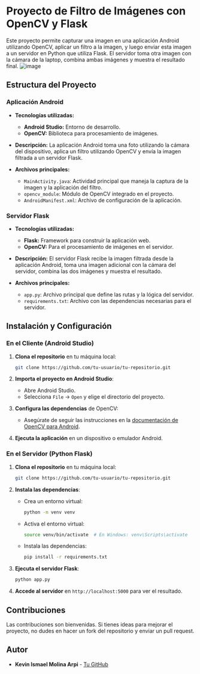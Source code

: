 

# Proyecto de Filtro de Imágenes con OpenCV y Flask

Este proyecto permite capturar una imagen en una aplicación Android utilizando OpenCV, aplicar un filtro a la imagen, y luego enviar esta imagen a un servidor en Python que utiliza Flask. El servidor toma otra imagen con la cámara de la laptop, combina ambas imágenes y muestra el resultado final.
![image](https://github.com/user-attachments/assets/18f765f2-2318-45b3-b80b-9da2beaa6e03)

## Estructura del Proyecto

### Aplicación Android

- **Tecnologías utilizadas:**
  - **Android Studio:** Entorno de desarrollo.
  - **OpenCV:** Biblioteca para procesamiento de imágenes.
  
- **Descripción:**
  La aplicación Android toma una foto utilizando la cámara del dispositivo, aplica un filtro utilizando OpenCV y envía la imagen filtrada a un servidor Flask.

- **Archivos principales:**
  - `MainActivity.java`: Actividad principal que maneja la captura de la imagen y la aplicación del filtro.
  - `opencv_module`: Módulo de OpenCV integrado en el proyecto.
  - `AndroidManifest.xml`: Archivo de configuración de la aplicación.

### Servidor Flask

- **Tecnologías utilizadas:**
  - **Flask:** Framework para construir la aplicación web.
  - **OpenCV:** Para el procesamiento de imágenes en el servidor.

- **Descripción:**
  El servidor Flask recibe la imagen filtrada desde la aplicación Android, toma una imagen adicional con la cámara del servidor, combina las dos imágenes y muestra el resultado.

- **Archivos principales:**
  - `app.py`: Archivo principal que define las rutas y la lógica del servidor.
  - `requirements.txt`: Archivo con las dependencias necesarias para el servidor.

## Instalación y Configuración

### En el Cliente (Android Studio)

1. **Clona el repositorio** en tu máquina local:
    ```bash
    git clone https://github.com/tu-usuario/tu-repositorio.git
    ```

2. **Importa el proyecto en Android Studio**:
    - Abre Android Studio.
    - Selecciona `File` -> `Open` y elige el directorio del proyecto.

3. **Configura las dependencias** de OpenCV:
    - Asegúrate de seguir las instrucciones en la [documentación de OpenCV para Android](https://docs.opencv.org/master/d5/df8/tutorial_py_sift_intro.html).

4. **Ejecuta la aplicación** en un dispositivo o emulador Android.

### En el Servidor (Python Flask)

1. **Clona el repositorio** en tu máquina local:
    ```bash
    git clone https://github.com/tu-usuario/tu-repositorio.git
    ```

2. **Instala las dependencias**:
    - Crea un entorno virtual:
      ```bash
      python -m venv venv
      ```
    - Activa el entorno virtual:
      ```bash
      source venv/bin/activate  # En Windows: venv\Scripts\activate
      ```
    - Instala las dependencias:
      ```bash
      pip install -r requirements.txt
      ```

3. **Ejecuta el servidor Flask**:
    ```bash
    python app.py
    ```

4. **Accede al servidor** en `http://localhost:5000` para ver el resultado.

## Contribuciones

Las contribuciones son bienvenidas. Si tienes ideas para mejorar el proyecto, no dudes en hacer un fork del repositorio y enviar un pull request.

## Autor

- **Kevin Ismael Molina Arpi** - [Tu GitHub](https://github.com/tu-usuario)
